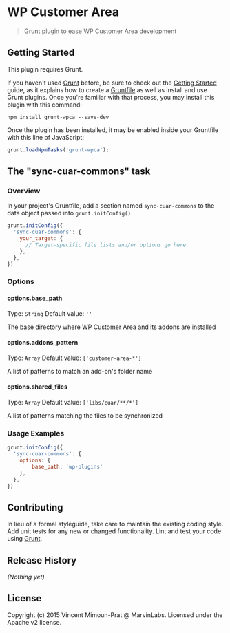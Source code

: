 # WP Customer Area

> Grunt plugin to ease WP Customer Area development

## Getting Started
This plugin requires Grunt.

If you haven't used [Grunt](http://gruntjs.com/) before, be sure to check out the 
[Getting Started](http://gruntjs.com/getting-started) guide, as it explains how to create a 
[Gruntfile](http://gruntjs.com/sample-gruntfile) as well as install and use Grunt plugins. Once you're familiar with 
that process, you may install this plugin with this command:

```shell
npm install grunt-wpca --save-dev
```

Once the plugin has been installed, it may be enabled inside your Gruntfile with this line of JavaScript:

```js
grunt.loadNpmTasks('grunt-wpca');
```

## The "sync-cuar-commons" task

### Overview
In your project's Gruntfile, add a section named `sync-cuar-commons` to the data object passed into `grunt.initConfig()`.

```js
grunt.initConfig({
  'sync-cuar-commons': {
    your_target: {
      // Target-specific file lists and/or options go here.
    },
  },
})
```

### Options

#### options.base_path
Type: `String`
Default value: `''`

The base directory where WP Customer Area and its addons are installed

#### options.addons_pattern
Type: `Array`
Default value: `['customer-area-*']`

A list of patterns to match an add-on's folder name

#### options.shared_files
Type: `Array`
Default value: `['libs/cuar/**/*']`

A list of patterns matching the files to be synchronized

### Usage Examples

```js
grunt.initConfig({
  'sync-cuar-commons': {
    options: {
        base_path: 'wp-plugins'
    },
  },
})
```

## Contributing
In lieu of a formal styleguide, take care to maintain the existing coding style. Add unit tests for any new or changed 
functionality. Lint and test your code using [Grunt](http://gruntjs.com/).

## Release History
_(Nothing yet)_

## License
Copyright (c) 2015 Vincent Mimoun-Prat @ MarvinLabs. Licensed under the Apache v2 license.
